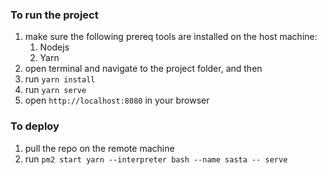 ### To run the project
1. make sure the following prereq tools are installed on the host machine:
    1. Nodejs
    2. Yarn
2. open terminal and navigate to the project folder, and then
3. run `yarn install`
4. run `yarn serve`
5. open `http://localhost:8080` in your browser

### To deploy
1. pull the repo on the remote machine
2. run `pm2 start yarn --interpreter bash --name sasta -- serve`
